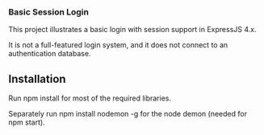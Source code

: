### Basic Session Login

This project illustrates a basic login with session support in ExpressJS 4.x.

It is not a full-featured login system, and it does not connect to an authentication database.

## Installation

Run npm install for most of the required libraries.

Separately run npm install nodemon -g for the node demon (needed for npm start).

